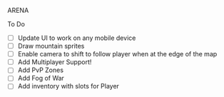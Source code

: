 ARENA

To Do
- [ ] Update UI to work on any mobile device
- [ ] Draw mountain sprites
- [ ] Enable camera to shift to follow player when at the edge of the map
- [ ] Add Multiplayer Support!
- [ ] Add PvP Zones
- [ ] Add Fog of War
- [ ] Add inventory with slots for Player